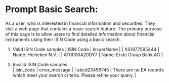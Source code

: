 # Prompt Basic Search:

As a user, who is interested in financial information and securities. They visit a web page that contains a basic search feature. The primary purpose of this page is to allow users to find detailed information about financial instruments using their ISIN Code using a basic search.

1. Valid ISIN Code samples
| ISIN Code      | IssuerName |
| XS1877595444   | Name: Heineken N.V. |
| AT0000A20DY7   | Name: Erste Group Bank AG |

2. Invalid ISIN Code samples    
| isin_code    | error_message                            |
| abcd23456745 | There are no EA records which meet your search criteria. Please refine your query.       |
